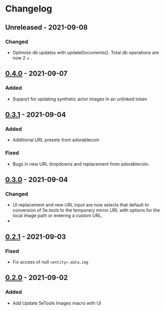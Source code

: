 # Changelog

## Unreleased - 2021-09-08

### Changed

- Optimize db updates with updateDocuments(). Total db operations are now 2 + <number of scenes>.

## [0.4.0] - 2021-09-07

### Added

- Support for updating synthetic actor images in an unlinked token

## [0.3.1] - 2021-09-04

### Added

- Additional URL presets from adorablecoin

### Fixed

- Bugs in new URL dropdowns and replacement from adorablecoin.

## [0.3.0] - 2021-09-04

### Changed

- UI replacement and new URL input are now selects that default to conversion of 5e.tools to the temporary mirror URL with options for the local image path or entering a custom URL.
-
## [0.2.1] - 2021-09-03

### Fixed

- Fix access of null `<entity>.data.img`

## [0.2.0] - 2021-09-02

### Added

- Add Update 5eTools Images macro with UI

[0.4.0]: https://github.com/surged20/foundryvtt-update-image-macro/compare/0.3.1...0.4.0
[0.3.1]: https://github.com/surged20/foundryvtt-update-image-macro/compare/0.3.0...0.3.1
[0.3.0]: https://github.com/surged20/foundryvtt-update-image-macro/compare/0.2.1...0.3.0
[0.2.1]: https://github.com/surged20/foundryvtt-update-image-macro/compare/0.2.0...0.2.1
[0.2.0]: https://github.com/surged20/foundryvtt-update-image-macro/releases/tag/0.2.0
